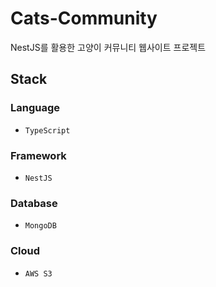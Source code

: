 # Cats-Community
NestJS를 활용한 고양이 커뮤니티 웹사이트 프로젝트

## Stack

### Language
- `TypeScript`

### Framework
- `NestJS`

### Database
- `MongoDB`

### Cloud
- `AWS S3`
